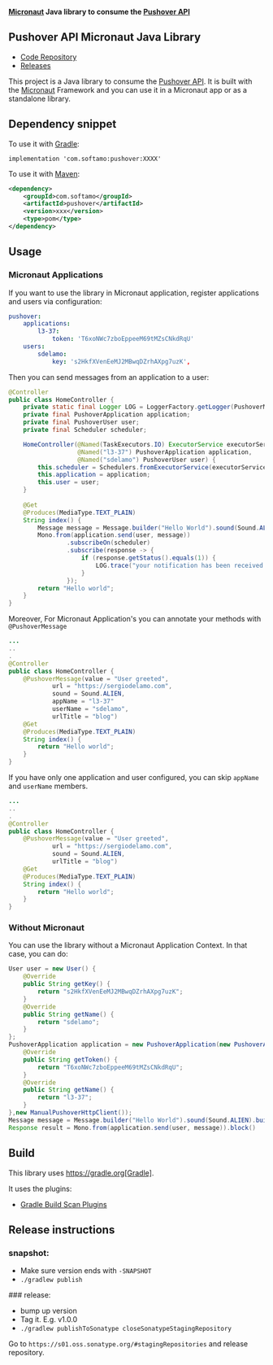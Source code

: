 **[Micronaut](https://micronaut.io) Java library to consume the [Pushover API](https://pushover.net/api)**

## Pushover API Micronaut Java Library

- [Code Repository](https://github.com/sdelamo/pushover)
- [Releases](https://github.com/sdelamo/pushover/releases)

This project is a Java library to consume the [Pushover API](https://pushover.net/api). It is built with the [Micronaut](https://micronaut.io) Framework and you can use it in a Micronaut app or as a standalone library.

## Dependency snippet

To use it with [Gradle](https://gradle.org):

`implementation 'com.softamo:pushover:XXXX'`

To use it with [Maven](https://maven.apache.org):

```xml
<dependency>
    <groupId>com.softamo</groupId>
    <artifactId>pushover</artifactId>
    <version>xxx</version>
    <type>pom</type>
</dependency>
```

## Usage

### Micronaut Applications

If you want to use the library in Micronaut application, register applications and users via configuration: 

```yaml
pushover:
    applications:
        l3-37:
            token: 'T6xoNWc7zboEppeeM69tMZsCNkdRqU'
    users:
        sdelamo:
            key: 's2HkfXVenEeMJ2MBwqDZrhAXpg7uzK',
```

Then you can send messages from an application to a user:

```java
@Controller
public class HomeController {
    private static final Logger LOG = LoggerFactory.getLogger(PushoverMessageInterceptor.class);
    private final PushoverApplication application;
    private final PushoverUser user;
    private final Scheduler scheduler;

    HomeController(@Named(TaskExecutors.IO) ExecutorService executorService,
                   @Named("l3-37") PushoverApplication application,
                   @Named("sdelamo") PushoverUser user) {
        this.scheduler = Schedulers.fromExecutorService(executorService);
        this.application = application;
        this.user = user;
    }
    
    @Get
    @Produces(MediaType.TEXT_PLAIN)
    String index() {
        Message message = Message.builder("Hello World").sound(Sound.ALIEN).build();
        Mono.from(application.send(user, message))
                .subscribeOn(scheduler)
                .subscribe(response -> {
                    if (response.getStatus().equals(1)) {
                        LOG.trace("your notification has been received and queued. Request {}", response.getRequest());
                    }
                });
        return "Hello world";
    }
}
```

Moreover, For Micronaut Application's you can annotate your methods with `@PushoverMessage`

```java
...
..
.
@Controller
public class HomeController {
    @PushoverMessage(value = "User greeted",
            url = "https://sergiodelamo.com",
            sound = Sound.ALIEN,
            appName = "l3-37"
            userName = "sdelamo",
            urlTitle = "blog")
    @Get
    @Produces(MediaType.TEXT_PLAIN)
    String index() {
        return "Hello world";
    }
}
```

If you have only one application and user configured, you can skip `appName` and `userName` members.

```java
...
..
.
@Controller
public class HomeController {
    @PushoverMessage(value = "User greeted",
            url = "https://sergiodelamo.com",
            sound = Sound.ALIEN,
            urlTitle = "blog")
    @Get
    @Produces(MediaType.TEXT_PLAIN)
    String index() {
        return "Hello world";
    }
}
```

### Without Micronaut

You can use the library without a Micronaut Application Context. In that case, you can do:

```java
User user = new User() {
    @Override
    public String getKey() {
        return "s2HkfXVenEeMJ2MBwqDZrhAXpg7uzK";
    }
    @Override
    public String getName() {
        return "sdelamo";
    }
};
PushoverApplication application = new PushoverApplication(new PushoverApplicationConfiguration() {
    @Override
    public String getToken() {
        return "T6xoNWc7zboEppeeM69tMZsCNkdRqU";
    }
    @Override
    public String getName() {
        return "l3-37";
    }
},new ManualPushoverHttpClient()); 
Message message = Message.builder("Hello World").sound(Sound.ALIEN).build();
Response result = Mono.from(application.send(user, message)).block()
```

## Build

This library uses https://gradle.org[Gradle].

It uses the plugins:

- [Gradle Build Scan Plugins](https://plugins.gradle.org/plugin/com.gradle.build-scan)
  
## Release instructions

### snapshot:

- Make sure version ends with `-SNAPSHOT`
- `./gradlew publish`

### release:

- bump up version
- Tag it. E.g. v1.0.0
- `./gradlew publishToSonatype closeSonatypeStagingRepository`

Go to `https://s01.oss.sonatype.org/#stagingRepositories` and release repository.
